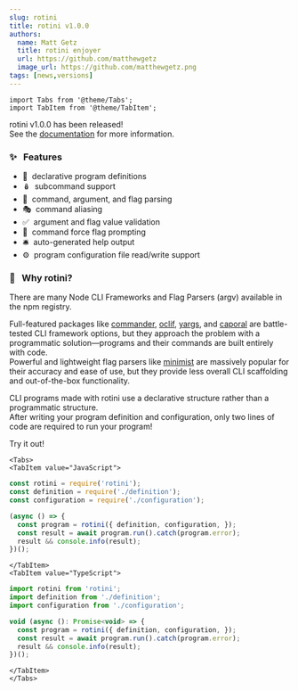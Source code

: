 ```yaml
---
slug: rotini
title: rotini v1.0.0
authors:
  name: Matt Getz
  title: rotini enjoyer
  url: https://github.com/matthewgetz
  image_url: https://github.com/matthewgetz.png
tags: [news,versions]
---
```


```mdx-code-block
import Tabs from '@theme/Tabs';
import TabItem from '@theme/TabItem';
```

rotini v1.0.0 has been released!  
See the [documentation](/docs/1.3.5) for more information.  

### ✨&nbsp;&nbsp;&nbsp;Features
- 📝&nbsp;&nbsp;declarative program definitions
- 🪆&nbsp;&nbsp;subcommand support
- 🚀&nbsp;&nbsp;command, argument, and flag parsing
- 🎭&nbsp;&nbsp;command aliasing
- ✅&nbsp;&nbsp;argument and flag value validation
- 🔐&nbsp;&nbsp;command force flag prompting
- 🛎️&nbsp;&nbsp;auto-generated help output
- ⚙️&nbsp;&nbsp;program configuration file read/write support

### 🍝&nbsp;&nbsp;&nbsp;Why rotini?

There are many Node CLI Frameworks and Flag Parsers (argv) available in the npm registry.

Full-featured packages like [commander](https://www.npmjs.com/package/commander), [oclif](https://www.npmjs.com/package/oclif), [yargs](https://www.npmjs.com/package/yargs), and [caporal](https://www.npmjs.com/package/caporal) are battle-tested CLI framework options, but they approach the problem with a programmatic solution—programs and their commands are built entirely with code.  
Powerful and lightweight flag parsers like [minimist](https://www.npmjs.com/package/minimist) are massively popular for their accuracy and ease of use, but they provide less overall CLI scaffolding and out-of-the-box functionality.

CLI programs made with rotini use a declarative structure rather than a programmatic structure.  
After writing your program definition and configuration, only two lines of code are required to run your program!

Try it out!  

```mdx-code-block
<Tabs>
<TabItem value="JavaScript">
```

```js
const rotini = require('rotini');
const definition = require('./definition');
const configuration = require('./configuration');

(async () => {
  const program = rotini({ definition, configuration, });
  const result = await program.run().catch(program.error);
  result && console.info(result);
})();
```

```mdx-code-block
</TabItem>
<TabItem value="TypeScript">
```

```js
import rotini from 'rotini';
import definition from './definition';
import configuration from './configuration';

void (async (): Promise<void> => {
  const program = rotini({ definition, configuration, });
  const result = await program.run().catch(program.error);
  result && console.info(result);
})();
```

```mdx-code-block
</TabItem>
</Tabs>
```
